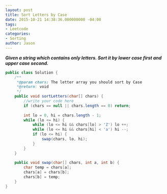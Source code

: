 ```yaml
---
layout: post
title: Sort Letters by Case
date: 2015-10-21 14:38:36.000000000 -04:00
tags:
- Leetcode
categories:
- Sorting
author: Jason
---
```

<p><strong><em>Given a string which contains only letters. Sort it by lower case first and upper case second.</em></strong></p>


``` java
public class Solution {
    /** 
     *@param chars: The letter array you should sort by Case
     *@return: void
     */
    public void sortLetters(char[] chars) {
        //write your code here
        if (chars == null || chars.length == 0) return;
        
        int lo = 0, hi = chars.length - 1;
        while (lo <= hi) {
            while (lo <= hi && chars[lo] > 'Z') lo ++;
            while (lo <= hi && chars[hi] < 'a') hi --;
            if (lo <= hi) {
                swap(chars, lo, hi);
            }
        }
    }
    
    public void swap(char[] chars, int a, int b) {
        char temp = chars[a];
        chars[a] = chars[b];
        chars[b] = temp;
    }
}
```

